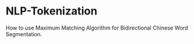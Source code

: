 # NLP-Tokenization
How to use Maximum Matching Algorithm for Bidirectional Chinese Word Segmentation.
